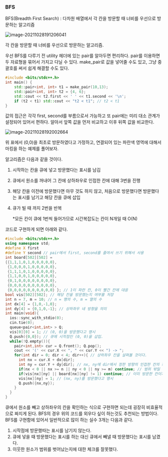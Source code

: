 <h3>BFS</h3>

BFS(Breadth First Search) : 다차원 배열에서 각 칸을 방문할 때 너비를 우선으로 방문하는 알고리즘

![image-20211028191206041](C:\Users\User\AppData\Roaming\Typora\typora-user-images\image-20211028191206041.png)

각 칸을 방문할 때 너비를 우선으로 방문하는 알고리즘.

우선 BFS를 다루기 전 utility 헤더에 있는 pair를 알아두면 편리하다. pair를 이용하면 두 자료형을 묶어서 가지고 다닐 수 있다. make_pair로 값을 넣어줄 수도 있고, 그냥 중괄호를 써서 쉽게 해결할 수도 있다.


```c++
#include <bits/stdc++.h>
int main() {
	std::pair<int, int> t1 = make_pair(10,13);
	std::pair<int, int> t2 = {4, 6};
	std::cout << t2.first << ' ' << t1.second << '\n';
	if (t2 < t1) std::cout << "t2 < t1"; // t2 < t1
}
```

값의 접근은 각각 first, second를 부름으로서 가능하고 또 pair에는 미리 대소 관계가 설정되어 있어서 편하다. 알아서 앞쪽 값을 먼저 비교하고 이후 뒤쪽 값을 비교한다.



![image-20211028192002664](C:\Users\User\AppData\Roaming\Typora\typora-user-images\image-20211028192002664.png)

위 표에서 (0,0)을 최초로 방문하였다고 가정하고, 연결되어 있는 파란색 영역에 대해서 마킹을 하는 예제를 풀어보자.

알고리즘은 다음과 같을 것이다.

 1. 시작하는 칸을 큐에 넣고 방문했다는 표시를 남김

 2. 큐에서 원소를 꺼내어 그 칸에 상하좌우로 인접한 칸에 대해 3번을 진행

 3. 해당 칸을 이전에 방문했다면 아무 것도 하지 않고, 처음으로 방문했다면 방문했다는 표시를 남기고 해당 칸을 큐에 삽입

 4. 큐가 빌 때 까지 2번을 반복

    *모든 칸이 큐에 1번씩 들어가므로 시간복잡도는 칸이 N개일 때 O(N) 

코드로 구현하게 되면 아래와 같다.

```c++
#include <bits/stdc++.h>
using namespace std;
#define X first
#define Y second // pair에서 first, second를 줄여서 쓰기 위해서 사용
int board[502][502] =
{{1,1,1,0,1,0,0,0,0,0},
 {1,0,0,0,1,0,0,0,0,0},
 {1,1,1,0,1,0,0,0,0,0},
 {1,1,0,0,1,0,0,0,0,0},
 {0,1,0,0,0,0,0,0,0,0},
 {0,0,0,0,0,0,0,0,0,0},
 {0,0,0,0,0,0,0,0,0,0} }; // 1이 파란 칸, 0이 빨간 칸에 대응
bool vis[502][502]; // 해당 칸을 방문했는지 여부를 저장
int n = 7, m = 10; // n = 행의 수, m = 열의 수
int dx[4] = {1,0,-1,0};
int dy[4] = {0,1,0,-1}; // 상하좌우 네 방향을 의미
int main(void){
  ios::sync_with_stdio(0);
  cin.tie(0);
  queue<pair<int,int> > Q;
  vis[0][0] = 1; // (0, 0)을 방문했다고 명시
  Q.push({0,0}); // 큐에 시작점인 (0, 0)을 삽입.
  while(!Q.empty()){
    pair<int,int> cur = Q.front(); Q.pop();
    cout << '(' << cur.X << ", " << cur.Y << ") -> ";
    for(int dir = 0; dir < 4; dir++){ // 상하좌우 칸을 살펴볼 것이다.
      int nx = cur.X + dx[dir];
      int ny = cur.Y + dy[dir]; // nx, ny에 dir에서 정한 방향의 인접한 칸의 좌표가 들어감
      if(nx < 0 || nx >= n || ny < 0 || ny >= m) continue; // 범위 밖일 경우 넘어감
      if(vis[nx][ny] || board[nx][ny] != 1) continue; // 이미 방문한 칸이거나 파란 칸이 아닐 경우
      vis[nx][ny] = 1; // (nx, ny)를 방문했다고 명시
      Q.push({nx,ny});
    }
  }
}
```

큐에서 원소를 빼고 상하좌우의 칸을 확인하는 식으로 구현하면 되는데 굉장히 비효율적으로 짜지게 된다. BFS의 경우 위의 코드를 외우다 싶이 하는것도 추천되는 방법이다.  BFS를 구현함에 있어서 일반적으로 많이 하는 실수 3개는 다음과 같다.

1. 시작점에 방문했따는 표시를 남기지 않는다.
2. 큐에 넣을 때 방문했다는 표시를 하는 대신 큐에서 빼낼 때 방문했다는 표시를 남겼다.
3. 이웃한 원소가 범위를 벗어났는지에 대한 체크를 잘못했다.

